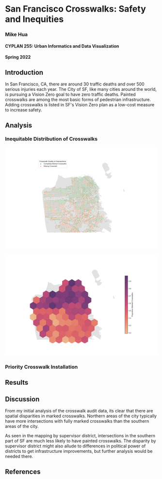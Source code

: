 # San Francisco Crosswalks: Safety and Inequities
### Mike Hua
#### CYPLAN 255: Urban Informatics and Data Visualization
#### Spring 2022

## Introduction

In San Francisco, CA, there are around 30 traffic deaths and over 500 serious injuries each year. The City of SF, like many cities around the world, is pursuing a Vision Zero goal to have zero traffic deaths. Painted crosswalks are among the most basic forms of pedestrian infrastructure. Adding crosswalks is listed in SF's Vision Zero plan as a low-cost measure to increase safety.

## Analysis

### Inequitable Distribution of Crosswalks

<img src="images/crosswalks.png" width="1600">

![](images/cw-hexbin.png)

### Priority Crosswalk Installation

## Results

## Discussion

From my initial analysis of the crosswalk audit data, its clear that there are spatial disparities in marked crosswalks. Northern areas of the city typically have more intersections with fully marked crosswalks than the southern areas of the city.

As seen in the mapping by supervisor district, intersections in the southern part of SF are much less likely to have painted crosswalks. The disparity by supervisor district might also allude to differences in political power of districts to get infrastructure improvements, but further analysis would be needed there. 

## References
